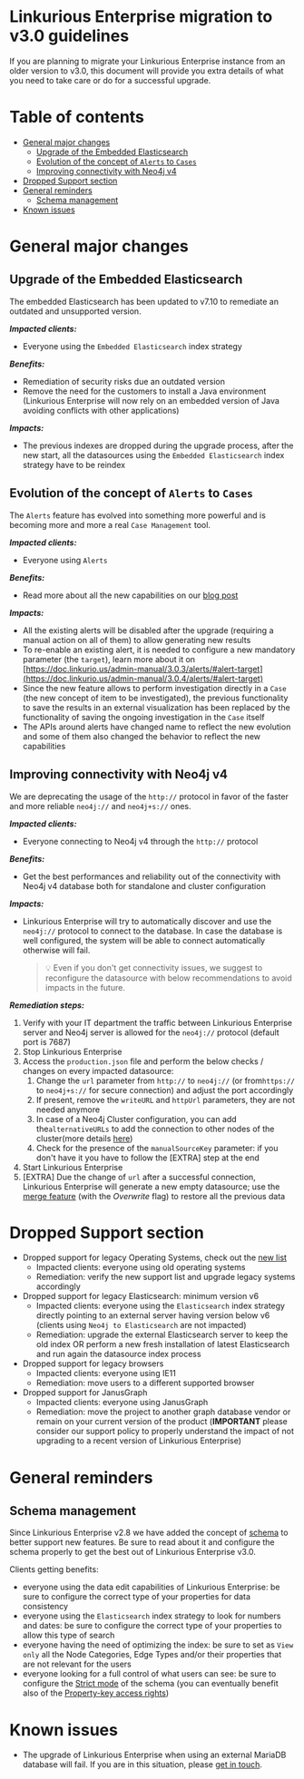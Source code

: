 <!-- omit in toc -->
# Linkurious Enterprise migration to v3.0 guidelines

If you are planning to migrate your Linkurious Enterprise instance from an older version to v3.0,
this document will provide you extra details of what you need to take care or do for a successful upgrade.

<!-- omit in toc -->
# Table of contents
- [General major changes](#general-major-changes)
  - [Upgrade of the Embedded Elasticsearch](#upgrade-of-the-embedded-elasticsearch)
  - [Evolution of the concept of `Alerts` to `Cases`](#evolution-of-the-concept-of-alerts-to-cases)
  - [Improving connectivity with Neo4j v4](#improving-connectivity-with-neo4j-v4)
- [Dropped Support section](#dropped-support-section)
- [General reminders](#general-reminders)
  - [Schema management](#schema-management)
- [Known issues](#known-issues)

# General major changes

## Upgrade of the Embedded Elasticsearch

The embedded Elasticsearch has been updated to v7.10 to remediate an outdated and unsupported version.

***Impacted clients:***

- Everyone using the `Embedded Elasticsearch` index strategy

***Benefits:***

- Remediation of security risks due an outdated version
- Remove the need for the customers to install a Java environment (Linkurious Enterprise will now rely on an embedded version of Java avoiding conflicts with other applications)

***Impacts:***

- The previous indexes are dropped during the upgrade process, after the new start, all the datasources using the `Embedded Elasticsearch` index strategy have to be reindex

## Evolution of the concept of `Alerts` to `Cases`

The `Alerts` feature has evolved into something more powerful and is becoming more and more a real `Case Management` tool.

***Impacted clients:***

- Everyone using `Alerts`

***Benefits:***

- Read more about all the new capabilities on our [blog post](https://linkurio.us/blog/linkurious-enterprise-3-0-beta/)

***Impacts:***

- All the existing alerts will be disabled after the upgrade (requiring a manual action on all of them) to allow generating new results
- To re-enable an existing alert, it is needed to configure a new mandatory parameter (the `target`), learn more about it on [https://doc.linkurio.us/admin-manual/3.0.3/alerts/#alert-target](https://doc.linkurio.us/admin-manual/3.0.4/alerts/#alert-target)
- Since the new feature allows to perform investigation directly in a `Case` (the new concept of item to be investigated), the previous functionality to save the results in an external visualization has been replaced by the functionality of saving the ongoing investigation in the `Case` itself
- The APIs around alerts have changed name to reflect the new evolution and some of them also changed the behavior to reflect the new capabilities

## Improving connectivity with Neo4j v4

We are deprecating the usage of the `http://` protocol in favor of the faster and more reliable `neo4j://` and `neo4j+s://` ones.

***Impacted clients:***

- Everyone connecting to Neo4j v4 through the `http://` protocol

***Benefits:***

- Get the best performances and reliability out of the connectivity with Neo4j v4 database both for standalone and cluster configuration

***Impacts:***

- Linkurious Enterprise will try to automatically discover and use the `neo4j://` protocol to connect to the database. In case the database is well configured, the system will be able to connect automatically otherwise will fail.
  
  > 💡 Even if you don't get connectivity issues, we suggest to reconfigure the datasource with below recommendations to avoid impacts in the future.

***Remediation steps:***

1. Verify with your IT department the traffic between Linkurious Enterprise server and Neo4j server is allowed for the `neo4j://` protocol (default port is 7687)
1. Stop Linkurious Enterprise
1. Access the `production.json` file and perform the below checks / changes on every impacted datasource:
   1. Change the `url` parameter from `http://` to `neo4j://` (or from`https://` to `neo4j+s://` for secure connection) and adjust the port accordingly
   1. If present, remove the `writeURL` and `httpUrl` parameters, they are not needed anymore
   1. In case of a Neo4j Cluster configuration, you can add the`alternativeURLs` to add the connection to other nodes of the cluster(more details [here](https://doc.linkurio.us/admin-manual/3.0.4configure-neo4j/#configuration))
   1. Check for the presence of the `manualSourceKey` parameter: if you don't have it you have to follow the [EXTRA] step at the end
1. Start Linkurious Enterprise
1. [EXTRA] Due the change of `url` after a successful connection, Linkurious Enterprise will generate a new empty datasource; use the [merge feature](https://doc.linkurio.us/admin-manual/3.0.4/merging-data-sources/) (with the *Overwrite* flag) to restore all the previous data

# Dropped Support section

- Dropped support for legacy Operating Systems, check out the [new list](https://doc.linkurio.us/admin-manual/3.0.4/requirements/#operating-system)
    - Impacted clients: everyone using old operating systems
    - Remediation: verify the new support list and upgrade legacy systems accordingly
- Dropped support for legacy Elasticsearch: minimum version v6
    - Impacted clients: everyone using the `Elasticsearch` index strategy directly pointing to an external server having version below v6 (clients using `Neo4j to Elasticsearch` are not impacted)
    - Remediation: upgrade the external Elasticsearch server to keep the old index OR perform a new fresh installation of latest Elasticsearch and run again the datasource index process
- Dropped support for legacy browsers
    - Impacted clients: everyone using IE11
    - Remediation: move users to a different supported browser
- Dropped support for JanusGraph
    - Impacted clients: everyone using JanusGraph
    - Remediation: move the project to another graph database vendor or remain on your current version of the product (**IMPORTANT** please consider our support policy to properly understand the impact of not upgrading to a recent version of Linkurious Enterprise)

# General reminders

## Schema management

Since Linkurious Enterprise v2.8 we have added the concept of [schema](https://doc.linkurio.us/admin-manual/3.0.4/data-schema/) to better support new features. Be sure to read about it and configure the schema properly to get the best out of Linkurious Enterprise v3.0.

Clients getting benefits:

- everyone using the data edit capabilities of Linkurious Enterprise: be sure to configure the correct type of your properties for data consistency
- everyone using the `Elasticsearch` index strategy to look for numbers and dates: be sure to configure the correct type of your properties to allow this type of search
- everyone having the need of optimizing the index: be sure to set as `View only` all the Node Categories, Edge Types and/or their properties that are not relevant for the users
- everyone looking for a full control of what users can see: be sure to configure the [Strict mode](https://doc.linkurio.us/admin-manual/3.0.4/schema-strict/) of the schema (you can eventually benefit also of the [Property-key access rights](https://doc.linkurio.us/admin-manual/3.0.4/property-level-access-rights/))

# Known issues

- The upgrade of Linkurious Enterprise when using an external MariaDB database will fail.
  If you are in this situation, please [get in touch](https://doc.linkurio.us/admin-manual/latest/support/).
